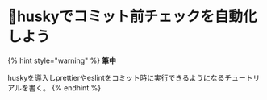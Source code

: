 # 🚧huskyでコミット前チェックを自動化しよう

{% hint style="warning" %}
**筆中**

huskyを導入しprettierやeslintをコミット時に実行できるようになるチュートリアルを書く。
{% endhint %}

